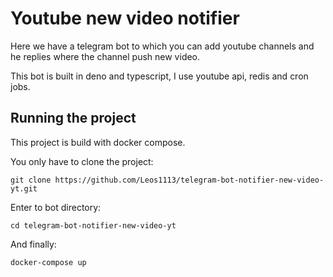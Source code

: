 # Youtube new video notifier

Here we have a telegram bot to which you can add youtube channels and he replies where the channel push new video.

This bot is built in deno and typescript, I use youtube api, redis and cron jobs.

## Running the project

This project is build with docker compose.

You only have to clone the project:

```git clone https://github.com/Leos1113/telegram-bot-notifier-new-video-yt.git```

Enter to bot directory:

``cd telegram-bot-notifier-new-video-yt``

And finally:

```docker-compose up```
